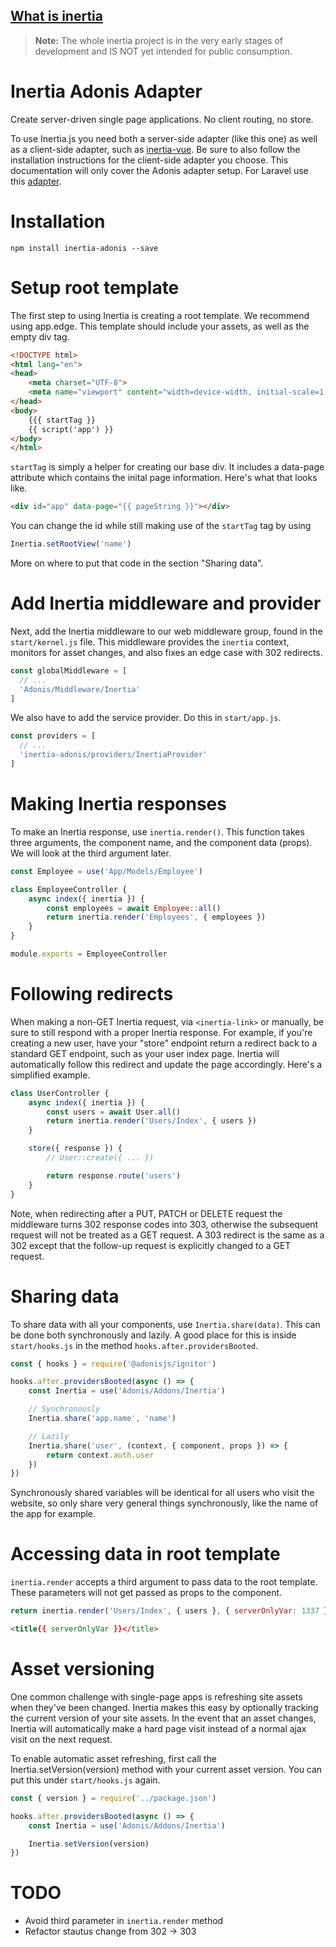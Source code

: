 ## [What is inertia](https://reinink.ca/articles/introducing-inertia-js)

> **Note:** The whole inertia project is in the very early stages of development and IS NOT yet intended for public consumption.

# Inertia Adonis Adapter

Create server-driven single page applications. No client routing, no store.

To use Inertia.js you need both a server-side adapter (like this one) as well as a client-side adapter, such as [inertia-vue](https://github.com/inertiajs/inertia-vue). Be sure to also follow the installation instructions for the client-side adapter you choose. This documentation will only cover the Adonis adapter setup. For Laravel use this [adapter](https://github.com/inertiajs/inertia-laravel).

# Installation

`npm install inertia-adonis --save`

# Setup root template

The first step to using Inertia is creating a root template. We recommend using app.edge. This template should include your assets, as well as the empty div tag.

```html
<!DOCTYPE html>
<html lang="en">
<head>
    <meta charset="UTF-8">
    <meta name="viewport" content="width=device-width, initial-scale=1.0">
</head>
<body>
    {{{ startTag }}
    {{ script('app') }}
</body>
</html>
```

`startTag` is simply a helper for creating our base div. It includes a data-page attribute which contains the inital page information. Here's what that looks like.

```html
<div id="app" data-page="{{ pageString }}"></div>
```

You can change the id while still making use of the `startTag` tag by using 

```javascript
Inertia.setRootView('name')
```

More on where to put that code in the section "Sharing data".

# Add Inertia middleware and provider

Next, add the Inertia middleware to our web middleware group, found in the `start/kernel.js` file. This middleware provides the `inertia` context, monitors for asset changes, and also fixes an edge case with 302 redirects.

```javascript
const globalMiddleware = [
  // ...
  'Adonis/Middleware/Inertia'
]
```

We also have to add the service provider. Do this in `start/app.js`.

```javascript
const providers = [
  // ...
  'inertia-adonis/providers/InertiaProvider'
]
```

# Making Inertia responses
To make an Inertia response, use `inertia.render()`. This function takes three arguments, the component name, and the component data (props). We will look at the third argument later.

```javascript
const Employee = use('App/Models/Employee')

class EmployeeController {
    async index({ inertia }) {
        const employees = await Employee::all()
        return inertia.render('Employees', { employees })
    }
}

module.exports = EmployeeController
```

# Following redirects
When making a non-GET Inertia request, via `<inertia-link>` or manually, be sure to still respond with a proper Inertia response. For example, if you're creating a new user, have your "store" endpoint return a redirect back to a standard GET endpoint, such as your user index page. Inertia will automatically follow this redirect and update the page accordingly. Here's a simplified example.

```javascript
class UserController {
    async index({ inertia }) {
        const users = await User.all()
        return inertia.render('Users/Index', { users })
    }

    store({ response }) {
        // User::create({ ... })

        return response.route('users')
    }
}
```
Note, when redirecting after a PUT, PATCH or DELETE request the middleware turns 302 response codes into 303, otherwise the subsequent request will not be treated as a GET request. A 303 redirect is the same as a 302 except that the follow-up request is explicitly changed to a GET request.

# Sharing data
To share data with all your components, use `Inertia.share(data)`. This can be done both synchronously and lazily. A good place for this is inside `start/hooks.js` in the method `hooks.after.providersBooted`.

```javascript
const { hooks } = require('@adonisjs/ignitor')

hooks.after.providersBooted(async () => {
    const Inertia = use('Adonis/Addons/Inertia')

    // Synchronously
    Inertia.share('app.name', 'name')

    // Lazily
    Inertia.share('user', (context, { component, props }) => {
        return context.auth.user
    })
})
```

Synchronously shared variables will be identical for all users who visit the website, so only share very general things synchronously, like the name of the app for example.

# Accessing data in root template
`inertia.render` accepts a third argument to pass data to the root template. These parameters will not get passed as props to the component.

```javascript
return inertia.render('Users/Index', { users }, { serverOnlyVar: 1337 })
```
```html
<title{{ serverOnlyVar }}</title>
```

# Asset versioning
One common challenge with single-page apps is refreshing site assets when they've been changed. Inertia makes this easy by optionally tracking the current version of your site assets. In the event that an asset changes, Inertia will automatically make a hard page visit instead of a normal ajax visit on the next request.

To enable automatic asset refreshing, first call the Inertia.setVersion(version) method with your current asset version. You can put this under `start/hooks.js` again.

```javascript
const { version } = require('../package.json')

hooks.after.providersBooted(async () => {
    const Inertia = use('Adonis/Addons/Inertia')

    Inertia.setVersion(version)
})
```

# TODO
- Avoid third parameter in `inertia.render` method
- Refactor stautus change from 302 -> 303